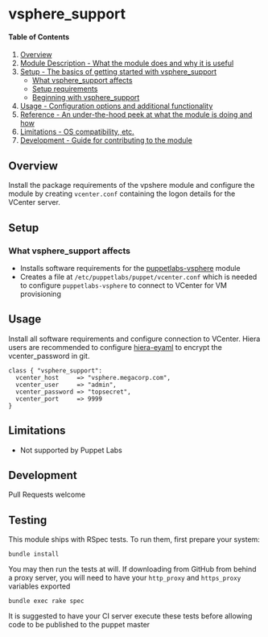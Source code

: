 # vsphere_support

#### Table of Contents

1. [Overview](#overview)
2. [Module Description - What the module does and why it is useful](#module-description)
3. [Setup - The basics of getting started with vsphere_support](#setup)
    * [What vsphere_support affects](#what-vsphere_support-affects)
    * [Setup requirements](#setup-requirements)
    * [Beginning with vsphere_support](#beginning-with-vsphere_support)
4. [Usage - Configuration options and additional functionality](#usage)
5. [Reference - An under-the-hood peek at what the module is doing and how](#reference)
5. [Limitations - OS compatibility, etc.](#limitations)
6. [Development - Guide for contributing to the module](#development)

## Overview

Install the package requirements of the vpshere module and configure the module
by creating `vcenter.conf` containing the logon details for the VCenter server.

## Setup

### What vsphere_support affects

* Installs software requirements for the [puppetlabs-vsphere](https://forge.puppetlabs.com/puppetlabs/vsphere) 
  module
* Creates a file at `/etc/puppetlabs/puppet/vcenter.conf` which is needed to
  configure `puppetlabs-vsphere` to connect to VCenter for VM provisioning

## Usage
Install all software requirements and configure connection to VCenter.  Hiera
users are recommended to configure [hiera-eyaml](https://github.com/TomPoulton/hiera-eyaml)
to encrypt the vcenter_password in git.

```puppet
class { "vsphere_support":
  vcenter_host     => "vsphere.megacorp.com",
  vcenter_user     => "admin",
  vcenter_password => "topsecret",
  vcenter_port     => 9999
}
```

## Limitations
* Not supported by Puppet Labs

## Development
Pull Requests welcome

## Testing
This module ships with RSpec tests.  To run them, first prepare your system:
```shell
bundle install
```

You may then run the tests at will.  If downloading from GitHub from behind a
proxy server, you will need to have your `http_proxy` and `https_proxy` 
variables exported
```shell
bundle exec rake spec
```

It is suggested to have your CI server execute these tests before allowing code
to be published to the puppet master

